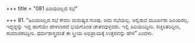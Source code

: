 +++
title = "081 ಹಿರಿಯರಿಲ್ಲದ ಸಭೆ"

+++
81. “ಹಿರಿಯರಿಲ್ಲದ ಸಭೆ ಕೇವಲ ಮನುಷ್ಯರ ಗುಂಪು. ಅದು ಸಭೆಯಲ್ಲ. ಅಲ್ಲಿರುವ ಮೂರ್ಖರು ಹಿರಿಯರಲ್ಲ. ಇದ್ದದ್ದನ್ನು ಇದ್ದ ಹಾಗೆಯೇ ಹೇಳಲಾರದೆ ಭಯಗೊಂಡ ಚೇತನವುಳ್ಳವರು. ಇಲ್ಲಿ ಹಿರಿಯರಿದ್ದೀರಿ. ಸಚ್ಚರಿತರಿದ್ದೀರಿ, ಸಾಮಾಜಿಕರಿದ್ದೀರಿ. ಧರ್ಮಶಾಸ್ತ್ರದಂತೆ ಈ ಸ್ತ್ರೀಯ ಅಭಿಪ್ರಾಯಕ್ಕೆ ಉತ್ತರವನ್ನು ಹೇಳಿ” ಎಂದಳು.